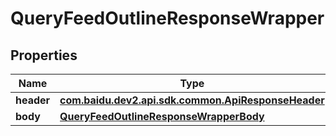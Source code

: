 

# QueryFeedOutlineResponseWrapper


## Properties

Name | Type | Description | Notes
------------ | ------------- | ------------- | -------------
**header** | [**com.baidu.dev2.api.sdk.common.ApiResponseHeader**](com.baidu.dev2.api.sdk.common.ApiResponseHeader.md) |  |  [optional]
**body** | [**QueryFeedOutlineResponseWrapperBody**](QueryFeedOutlineResponseWrapperBody.md) |  |  [optional]



